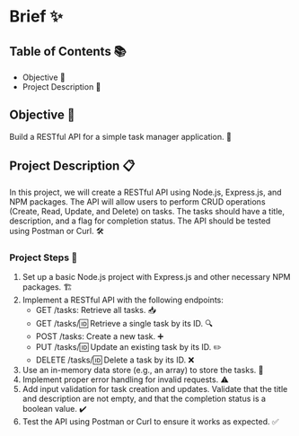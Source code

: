 # Brief ✨

## Table of Contents 📚

- Objective 🎯
- Project Description 📝

## Objective 🌟

Build a RESTful API for a simple task manager application. 🚀

## Project Description 📋

In this project, we will create a RESTful API using Node.js, Express.js, and NPM packages. The API will allow users to perform CRUD operations (Create, Read, Update, and Delete) on tasks. The tasks should have a title, description, and a flag for completion status. The API should be tested using Postman or Curl. 🛠️

### Project Steps 📝

1. Set up a basic Node.js project with Express.js and other necessary NPM packages. 🏗️
2. Implement a RESTful API with the following endpoints:
   - GET /tasks: Retrieve all tasks. 📥
   - GET /tasks/:id: Retrieve a single task by its ID. 🔍
   - POST /tasks: Create a new task. ➕
   - PUT /tasks/:id: Update an existing task by its ID. ✏️
   - DELETE /tasks/:id: Delete a task by its ID. ❌
3. Use an in-memory data store (e.g., an array) to store the tasks. 💾
4. Implement proper error handling for invalid requests. ⚠️
5. Add input validation for task creation and updates. Validate that the title and description are not empty, and that the completion status is a boolean value. ✔️
6. Test the API using Postman or Curl to ensure it works as expected. ✅
